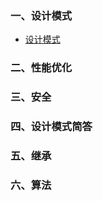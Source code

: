 ### 一、设计模式 ###
   * [设计模式](https://github.com/liujiashun818/web/edit/master/design.md)
### 二、性能优化 ###
### 三、安全 ###
### 四、设计模式简答 ###
### 五、继承 ###
### 六、算法 ###
